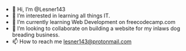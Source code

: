 - 👋 Hi, I’m @Lesner143
- 👀 I’m interested in learning all things IT. 
- 🌱 I’m currently learning Web Development on freecodecamp.com
- 💞️ I’m looking to collaborate on building a website for my inlaws dog breading business. 
- 📫 How to reach me lesner143@protonmail.com

<!---
Lesner143/Lesner143 is a ✨ special ✨ repository because its `README.md` (this file) appears on your GitHub profile.
You can click the Preview link to take a look at your changes.
--->
